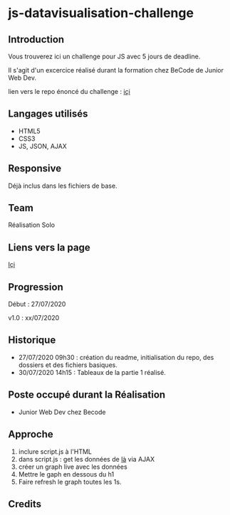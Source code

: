 # js-datavisualisation-challenge

## Introduction

Vous trouverez ici un challenge pour JS avec 5 jours de deadline.  

Il s'agit d'un excercice réalisé durant la formation chez BeCode de Junior Web Dev.  

lien vers le repo énoncé du challenge : [içi](https://github.com/becodeorg/BXL-Swartz-3-21/tree/master/05-Javascript/javascript-data-visualisation)

## Langages utilisés

+ HTML5
+ CSS3  
+ JS, JSON, AJAX

## Responsive

Déjà inclus dans les fichiers de base.

## Team

Réalisation Solo  

## Liens vers la page  

[Içi](https://meuniers.github.io/js-datavisualisation-challenge/)  

## Progression

Début : 27/07/2020

v1.0 : xx/07/2020  

## Historique

+ 27/07/2020 09h30 : création du readme, initialisation du repo, des dossiers et des fichiers basiques.
+ 30/07/2020 14h15 : Tableaux de la partie 1 réalisé.


## Poste occupé durant la Réalisation

+ Junior Web Dev chez Becode

## Approche

1) inclure script.js à l'HTML
2) dans script.js : get les données de [là](https://canvasjs.com/services/data/datapoints.php) via AJAX
3) créer un graph live avec les données
4) Mettre le gaph en dessous du h1
5) Faire refresh le graph toutes les 1s.


## Credits
